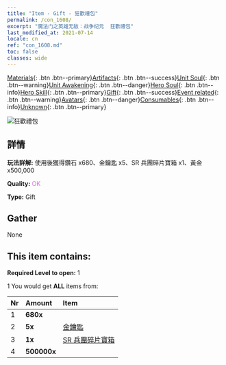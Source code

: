 ```yaml
---
title: "Item - Gift - 狂歡禮包"
permalink: /con_1608/
excerpt: "魔法门之英雄无敌：战争纪元  狂歡禮包"
last_modified_at: 2021-07-14
locale: cn
ref: "con_1608.md"
toc: false
classes: wide
---
```

 [Materials](/ItemsCN/){: .btn .btn--primary}[Artifacts](/ItemsCN/Artifacts/){: .btn .btn--success}[Unit Soul](/ItemsCN/UnitSoul/){: .btn .btn--warning}[Unit Awakening](/ItemsCN/UnitAwakening/){: .btn .btn--danger}[Hero Soul](/ItemsCN/HeroSoul/){: .btn .btn--info}[Hero Skill](/ItemsCN/HeroSkill/){: .btn .btn--primary}[Gift](/ItemsCN/Gift/){: .btn .btn--success}[Event related](/ItemsCN/Events/){: .btn .btn--warning}[Avatars](/ItemsCN/Avatars/){: .btn .btn--danger}[Consumables](/ItemsCN/Consumables/){: .btn .btn--info}[Unknown](/ItemsCN/Unknown/){: .btn .btn--primary}

 ![狂歡禮包](/images/t/i_907224.png)

## 詳情
 **玩法詳解:** 使用後獲得鑽石 x680、金鑰匙 x5、SR 兵團碎片寶箱 x1、黃金 x500,000

 **Quality:** <span style="color: #DA70D6">OK</span>

 **Type:** Gift

## Gather

  None

## This item contains:

 **Required Level to open:** 1

 1 You would get **ALL** items  from:

  | Nr | Amount |     Item    |
  |:---|:-------|:------------|
  | 1 |  **680x** | <i class="fas fa-gem"/> |  | 
  | 2 |  **5x** | [金鑰匙](/cn/Items/con_783/) |  | 
  | 3 |  **1x** | [SR 兵團碎片寶箱](/cn/Items/con_1597/) |  | 
  | 4 |  **500000x** | <i class="fas fa-coins"/> |  | 
